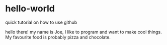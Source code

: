 # hello-world
quick tutorial on how to use github

hello there! my name is Joe, I like to program and want to make cool things.
My favourite food is probably pizza and chocolate.
